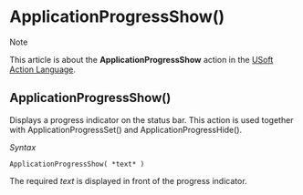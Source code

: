 # ApplicationProgressShow()



> [!NOTE]
> This article is about the **ApplicationProgressShow** action in the [USoft Action Language](/docs/Task%20flow/Action%20Language%20reference/USoft%20Action%20Language.md).

## **ApplicationProgressShow()**

Displays a progress indicator on the status bar. This action is used together with ApplicationProgressSet() and ApplicationProgressHide().

*Syntax*

```
ApplicationProgressShow( *text* )
```

The required *text* is displayed in front of the progress indicator.